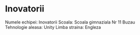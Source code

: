 # Inovatorii

Numele echipei: Inovatorii
Scoala: Scoala gimnaziala Nr 11 Buzau
Tehnologie aleasa: Unity
Limba straina: Engleza
